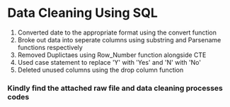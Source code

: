 # Data Cleaning Using SQL
1. Converted date to the appropriate format using the convert function
2. Broke out data into seperate columns using substring and Parsename functions respectively
3. Removed Duplictaes using Row_Number function alongside CTE
4. Used case statement to replace 'Y' with 'Yes' and 'N' with 'No'
5. Deleted unused columns using the drop column function
### Kindly find the attached raw file and data cleaning processes codes
